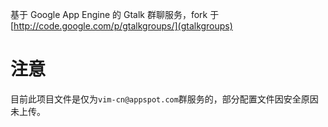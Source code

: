 基于 Google App Engine 的 Gtalk 群聊服务，fork 于 [http://code.google.com/p/gtalkgroups/](gtalkgroups)

注意
====
目前此项目文件是仅为`vim-cn@appspot.com`群服务的，部分配置文件因安全原因未上传。
